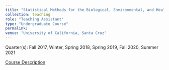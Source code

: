 ```yaml
---
title: "Statistical Methods for the Biological, Environmental, and Health Sciences (AMS/STAT 7)"
collection: teaching
role: "Teaching Assistant"
type: "Undergraduate Course"
permalink: 
venue: "University of California, Santa Cruz"
---
```


Quarter(s): Fall 2017, Winter, Spring 2018, Spring 2019, Fall 2020, Summer 2021

[Course Description](https://catalog.ucsc.edu/en/current/general-catalog/courses/stat-statistics/lower-division/stat-7/)

